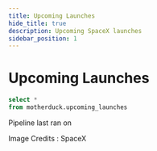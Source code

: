 ```yaml
---
title: Upcoming Launches
hide_title: true
description: Upcoming SpaceX launches
sidebar_position: 1
---
```


# Upcoming Launches

```sql upcoming
select *
from motherduck.upcoming_launches
```

Pipeline last ran on <Value data={upcoming} column = dlt_load_dttm fmt=longdate/>

<DataTable data={upcoming} search=true>
    <Column id="image_thumbnail_url" title="Rocket Icon" contentType=image height=100px width=100px />
    <Column id=mission_name/>
    <Column id=launch_dttm_bst title="Proposed Launch Time (BST)" fmt="yyyy-mm-dd hh:mm:ss"/>
    <Column id=rocket_configuration_name title="Rocket Configuration"/>
    <Column id=mission_type />
    <Column id=pad_name />    
</DataTable>

<Note>
    Image Credits : SpaceX
</Note>